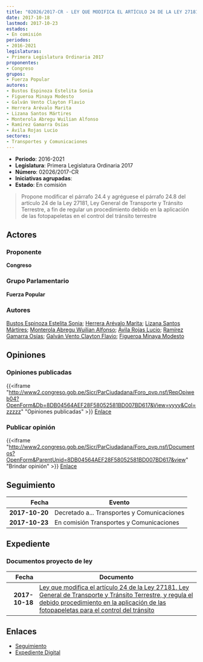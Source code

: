 ```yaml
---
title: "02026/2017-CR - LEY QUE MODIFICA EL ARTÍCULO 24 DE LA LEY 27181, LEY GENERAL DE TRANSPORTE Y TRÁNSITO TERRESTRE, Y REGULA EL DEBIDO PROCEDIMIENTO EN LA APLICACIÓN DE LAS FOTOPAPELETAS PARA EL CONTROL DEL TRÁNSITO"
date: 2017-10-18
lastmod: 2017-10-23
estados:
- En comisión
periodos:
- 2016-2021
legislaturas:
- Primera Legislatura Ordinaria 2017
proponentes:
- Congreso
grupos:
- Fuerza Popular
autores:
- Bustos Espinoza Estelita Sonia
- Figueroa Minaya Modesto
- Galván Vento Clayton Flavio
- Herrera Arévalo Marita
- Lizana Santos Mártires
- Monterola Abregu Wuilian Alfonso
- Ramírez Gamarra Osías
- Ávila Rojas Lucio
sectores:
- Transportes y Comunicaciones
---
```

- **Periodo**: 2016-2021
- **Legislatura**: Primera Legislatura Ordinaria 2017
- **Número**: 02026/2017-CR
- **Iniciativas agrupadas**: 
- **Estado**: En comisión

> Propone modificar el párrafo 24.4 y agréguese el párrafo 24.8 del artículo 24 de la Ley 27181, Ley General de Transporte y Tránsito Terrestre, a fin de regular un procedimiento debido en la aplicación de las fotopapeletas en el control del tránsito terrestre


## Actores

### Proponente

**Congreso**

### Grupo Parlamentario

**Fuerza Popular**

### Autores

[Bustos Espinoza Estelita Sonia](mailto:mailto:ebustos@congreso.gob.pe); [Herrera Arévalo Marita](mailto:mailto:mherrera@congreso.gob.pe); [Lizana Santos Mártires](mailto:mailto:mlizana@congreso.gob.pe); [Monterola Abregu Wuilian Alfonso](mailto:mailto:wmonterola@congreso.gob.pe); [Ávila Rojas Lucio](mailto:mailto:lavilar@congreso.gob.pe); [Ramírez Gamarra Osías](mailto:mailto:oramirez@congreso.gob.pe); [Galván Vento Clayton Flavio](mailto:mailto:cgalvan@congreso.gob.pe); [Figueroa Minaya Modesto](mailto:mailto:mfigueroam@congreso.gob.pe)

## Opiniones

### Opiniones publicadas

{{<iframe "http://www2.congreso.gob.pe/Sicr/ParCiudadana/Foro_pvp.nsf/RepOpiweb04?OpenForm&Db=8DB04564AEF28F58052581BD007BD617&View=yyyy&Col=zzzzz" "Opiniones publicadas" >}}
[Enlace](http://www2.congreso.gob.pe/Sicr/ParCiudadana/Foro_pvp.nsf/RepOpiweb04?OpenForm&Db=8DB04564AEF28F58052581BD007BD617&View=yyyy&Col=zzzzz)

### Publicar opinión

{{<iframe "http://www2.congreso.gob.pe/Sicr/ParCiudadana/Foro_pvp.nsf/Documentos?OpenForm&ParentUnid=8DB04564AEF28F58052581BD007BD617&view" "Brindar opinión" >}}
[Enlace](http://www2.congreso.gob.pe/Sicr/ParCiudadana/Foro_pvp.nsf/Documentos?OpenForm&ParentUnid=8DB04564AEF28F58052581BD007BD617&view)


## Seguimiento

| Fecha | Evento |
|------:|--------|
| **2017-10-20** | Decretado a... Transportes y Comunicaciones |
| **2017-10-23** | En comisión Transportes y Comunicaciones |

## Expediente

### Documentos proyecto de ley

| Fecha | Documento |
|------:|-----------|
| **2017-10-18** | [Ley que modifica el artículo 24 de la Ley 27181, Ley General de Transporte y Tránsito Terrestre, y regula el debido procedimiento en la aplicación de las fotopapeletas para el control del tránsito](http://www.leyes.congreso.gob.pe/Documentos/2016_2021/Proyectos_de_Ley_y_de_Resoluciones_Legislativas/PL0202620171018.PDF) |

## Enlaces

- [Seguimiento](http://www2.congreso.gob.pe/Sicr/TraDocEstProc/CLProLey2016.nsf/f7fff46988ca05b1052578e100829cc7/142c46126bb26752052581bd007ccac9?OpenDocument)
- [Expediente Digital](http://www2.congreso.gob.pe/Sicr/TraDocEstProc/Expvirt_2011.nsf/visbusqptramdoc1621/02026?opendocument)

